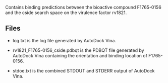 Contains binding predictions between the bioactive compound F1765-0156 and the cside search space on the virulence factor rv1821.

## Files

- log.txt is the log file generated by AutoDock Vina.

- rv1821_F1765-0156_cside.pdbqt is the PDBQT file generated by AutoDock Vina containing the orientation and binding location of F1765-0156.

- stdoe.txt is the combined STDOUT and STDERR output of AutoDock Vina.

